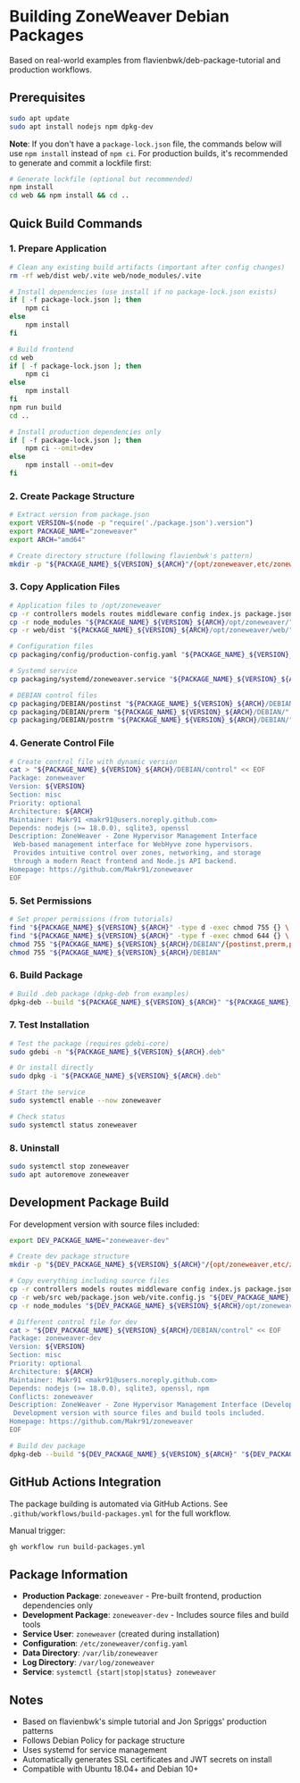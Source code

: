 # Building ZoneWeaver Debian Packages

Based on real-world examples from flavienbwk/deb-package-tutorial and production workflows.

## Prerequisites

```bash
sudo apt update
sudo apt install nodejs npm dpkg-dev
```

**Note**: If you don't have a `package-lock.json` file, the commands below will use `npm install` instead of `npm ci`. For production builds, it's recommended to generate and commit a lockfile first:

```bash
# Generate lockfile (optional but recommended)
npm install
cd web && npm install && cd ..
```

## Quick Build Commands

### 1. Prepare Application
```bash
# Clean any existing build artifacts (important after config changes)
rm -rf web/dist web/.vite web/node_modules/.vite

# Install dependencies (use install if no package-lock.json exists)
if [ -f package-lock.json ]; then
    npm ci
else
    npm install
fi

# Build frontend
cd web
if [ -f package-lock.json ]; then
    npm ci
else
    npm install
fi
npm run build
cd ..

# Install production dependencies only
if [ -f package-lock.json ]; then
    npm ci --omit=dev
else
    npm install --omit=dev
fi
```

### 2. Create Package Structure
```bash
# Extract version from package.json
export VERSION=$(node -p "require('./package.json').version")
export PACKAGE_NAME="zoneweaver"
export ARCH="amd64"

# Create directory structure (following flavienbwk's pattern)
mkdir -p "${PACKAGE_NAME}_${VERSION}_${ARCH}"/{opt/zoneweaver,etc/zoneweaver,etc/systemd/system,var/lib/zoneweaver,var/log/zoneweaver,DEBIAN}
```

### 3. Copy Application Files
```bash
# Application files to /opt/zoneweaver
cp -r controllers models routes middleware config index.js package.json "${PACKAGE_NAME}_${VERSION}_${ARCH}/opt/zoneweaver/"
cp -r node_modules "${PACKAGE_NAME}_${VERSION}_${ARCH}/opt/zoneweaver/"
cp -r web/dist "${PACKAGE_NAME}_${VERSION}_${ARCH}/opt/zoneweaver/web/"

# Configuration files
cp packaging/config/production-config.yaml "${PACKAGE_NAME}_${VERSION}_${ARCH}/etc/zoneweaver/config.yaml"

# Systemd service
cp packaging/systemd/zoneweaver.service "${PACKAGE_NAME}_${VERSION}_${ARCH}/etc/systemd/system/"

# DEBIAN control files
cp packaging/DEBIAN/postinst "${PACKAGE_NAME}_${VERSION}_${ARCH}/DEBIAN/"
cp packaging/DEBIAN/prerm "${PACKAGE_NAME}_${VERSION}_${ARCH}/DEBIAN/"
cp packaging/DEBIAN/postrm "${PACKAGE_NAME}_${VERSION}_${ARCH}/DEBIAN/"
```

### 4. Generate Control File
```bash
# Create control file with dynamic version
cat > "${PACKAGE_NAME}_${VERSION}_${ARCH}/DEBIAN/control" << EOF
Package: zoneweaver
Version: ${VERSION}
Section: misc
Priority: optional
Architecture: ${ARCH}
Maintainer: Makr91 <makr91@users.noreply.github.com>
Depends: nodejs (>= 18.0.0), sqlite3, openssl
Description: ZoneWeaver - Zone Hypervisor Management Interface
 Web-based management interface for WebHyve zone hypervisors.
 Provides intuitive control over zones, networking, and storage
 through a modern React frontend and Node.js API backend.
Homepage: https://github.com/Makr91/zoneweaver
EOF
```

### 5. Set Permissions
```bash
# Set proper permissions (from tutorials)
find "${PACKAGE_NAME}_${VERSION}_${ARCH}" -type d -exec chmod 755 {} \;
find "${PACKAGE_NAME}_${VERSION}_${ARCH}" -type f -exec chmod 644 {} \;
chmod 755 "${PACKAGE_NAME}_${VERSION}_${ARCH}/DEBIAN"/{postinst,prerm,postrm}
chmod 755 "${PACKAGE_NAME}_${VERSION}_${ARCH}/DEBIAN"
```

### 6. Build Package
```bash
# Build .deb package (dpkg-deb from examples)
dpkg-deb --build "${PACKAGE_NAME}_${VERSION}_${ARCH}" "${PACKAGE_NAME}_${VERSION}_${ARCH}.deb"
```

### 7. Test Installation
```bash
# Test the package (requires gdebi-core)
sudo gdebi -n "${PACKAGE_NAME}_${VERSION}_${ARCH}.deb"

# Or install directly
sudo dpkg -i "${PACKAGE_NAME}_${VERSION}_${ARCH}.deb"

# Start the service
sudo systemctl enable --now zoneweaver

# Check status
sudo systemctl status zoneweaver
```

### 8. Uninstall
```bash
sudo systemctl stop zoneweaver
sudo apt autoremove zoneweaver
```

## Development Package Build

For development version with source files included:

```bash
export DEV_PACKAGE_NAME="zoneweaver-dev"

# Create dev package structure
mkdir -p "${DEV_PACKAGE_NAME}_${VERSION}_${ARCH}"/{opt/zoneweaver,etc/zoneweaver,etc/systemd/system,var/lib/zoneweaver,var/log/zoneweaver,DEBIAN}

# Copy everything including source files
cp -r controllers models routes middleware config index.js package.json "${DEV_PACKAGE_NAME}_${VERSION}_${ARCH}/opt/zoneweaver/"
cp -r web/src web/package.json web/vite.config.js "${DEV_PACKAGE_NAME}_${VERSION}_${ARCH}/opt/zoneweaver/web/"
cp -r node_modules "${DEV_PACKAGE_NAME}_${VERSION}_${ARCH}/opt/zoneweaver/"

# Different control file for dev
cat > "${DEV_PACKAGE_NAME}_${VERSION}_${ARCH}/DEBIAN/control" << EOF
Package: zoneweaver-dev
Version: ${VERSION}
Section: misc
Priority: optional
Architecture: ${ARCH}
Maintainer: Makr91 <makr91@users.noreply.github.com>
Depends: nodejs (>= 18.0.0), sqlite3, openssl, npm
Conflicts: zoneweaver
Description: ZoneWeaver - Zone Hypervisor Management Interface (Development)
 Development version with source files and build tools included.
Homepage: https://github.com/Makr91/zoneweaver
EOF

# Build dev package
dpkg-deb --build "${DEV_PACKAGE_NAME}_${VERSION}_${ARCH}" "${DEV_PACKAGE_NAME}_${VERSION}_${ARCH}.deb"
```

## GitHub Actions Integration

The package building is automated via GitHub Actions. See `.github/workflows/build-packages.yml` for the full workflow.

Manual trigger:
```bash
gh workflow run build-packages.yml
```

## Package Information

- **Production Package**: `zoneweaver` - Pre-built frontend, production dependencies only
- **Development Package**: `zoneweaver-dev` - Includes source files and build tools
- **Service User**: `zoneweaver` (created during installation)
- **Configuration**: `/etc/zoneweaver/config.yaml`
- **Data Directory**: `/var/lib/zoneweaver`
- **Log Directory**: `/var/log/zoneweaver`
- **Service**: `systemctl {start|stop|status} zoneweaver`

## Notes

- Based on flavienbwk's simple tutorial and Jon Spriggs' production patterns
- Follows Debian Policy for package structure
- Uses systemd for service management
- Automatically generates SSL certificates and JWT secrets on install
- Compatible with Ubuntu 18.04+ and Debian 10+
